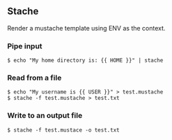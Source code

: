 ## Stache

Render a mustache template using ENV as the context.

### Pipe input

```
$ echo "My home directory is: {{ HOME }}" | stache
```

### Read from a file

```
$ echo "My username is {{ USER }}" > test.mustache
$ stache -f test.mustache > test.txt
```

### Write to an output file

```
$ stache -f test.mustace -o test.txt
```
